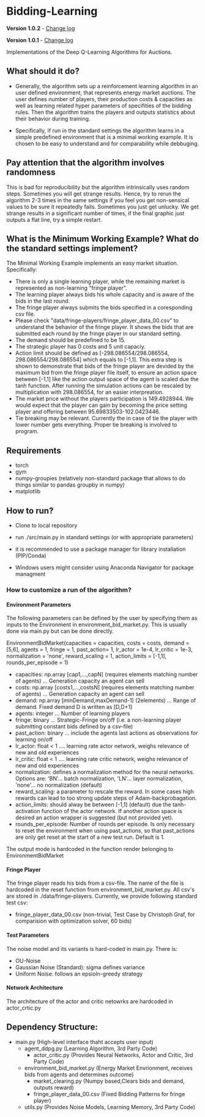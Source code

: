# Bidding-Learning 
**Version 1.0.2** - [Change log](CHANGELOG.md)

**Version 1.0.1** - [Change log](CHANGELOG.md)

Implementations of the Deep Q-Learning Algorithms for Auctions.

## What should it do?

- Generally, the algorithm sets up a reinforcement learning algorithm in an user defined environment,
that represents energy market auctions. The user defines number of players, their production costs & capacities as well as learning related hyper parameters of specifities of the bidding rules. Then the algorithm trains the players and outputs statistics about their behavior during training.

- Specifically, if run in the standard settings the algorithm learns in a simple predefined environment that is a minimal working example. It is chosen to be easy to understand and for comparability while debbuging.

## Pay attention that the algorithm involves randomness

This is bad for reproducibility but the algorithm intrinsically uses random steps.
Sometimes you will get strange results. Hence, try to rerun the algorithm 2-3 times in the same settings if you feel you get non-sensical values to be sure it repeatedly fails. Sometimes you just get unlucky.
We get strange results in a significant number of times, if the final graphic just outputs a flat line, try a simple restart.

## What is the Minimum Working Example? What do the standard settings implement?

The Minimal Working Example implements an easy market situation. Specifically:
- There is only a single learning player, while the remaining market is represented as non-learning "fringe player".
- The learning player always bids his whole capacity and is aware of the bids in the last round.
- The fringe player always submits the bids specified in a coresponding csv file.
- Please check "data/fringe-players/fringe_player_data_00.csv" to understand the behavior of the fringe player. It shows the bids that are submitted each round by the fringe player in our standard setting.
- The demand should be predefined to be 15.
- The strategic player has 0 costs and 5 unit capaciy.
- Action limit should be defined as [-298.086554/298.086554, 298.086554/298.086554] which equals to [-1,1]. This extra step is shown to demonstrate that bids of the fringe player are devided by the maximum bid from the fringe player file itself, to ensure an action space between [-1,1] like the action output space of the agent is scaled due the tanh function. After running the simulation actions can be rescaled by multiplication with 298.086554, for an easier interpreation.
- The market price without the players participation is 149.4928944. We would expect that the player can gain by becoming the price setting player and offering between 95.69833503-102.0423446.
- Tie breaking may be relevant. Currently the in case of tie the player with lower number gets everything. Proper tie breaking is involved to program.

## Requirements

- torch
- gym
- numpy-groupies (relatively non-standard package that allows to do things similar to pandas groupby in numpy)
- matplotlib

## How to run?

- Clone to local repository
- run ./src/main.py in standard settings (or with appropriate parameters)

- it is recommended to use a package manager for library installation (PIP/Conda)
- Windows users might consider using Anaconda Navigator for package managment

### How to customize a run of the algorithm?

#### Environment Parameters

The following parameters can be defined by the user by specifying them as inputs to the Environment in environment_bid_market.py. This is usually done via main.py but can be done directly.

EnvironmentBidMarket(capacities = capacities, costs = costs, demand =[5,6], agents = 1,                                       fringe = 1, past_action= 1, lr_actor = 1e-4, lr_critic = 1e-3, normalization = 'none', reward_scaling = 1, action_limits = [-1,1], rounds_per_episode = 1)

- capacities: np.array [cap1,...,capN]             (requires elements matching number of agents) ... Generation capacity an agent can sell 
- costs: np.array [costs1,...,costsN]       (requires elements matching number of agents) ... Generation capacity an agent can sell 
- demand: np.array [minDemand,maxDemand-1]  (2elements) ... Range of demand. Fixed demand D is written as [D,D+1]
- agents: integer ... Number of learning players
- fringe: binary  ... Strategic-Fringe on/off (i.e. a non-learning player submitting constant bids defined by a csv-file)
- past_action: binary ... include the agents last actions as observations for learning on/off
- lr_actor: float < 1 .... learning rate actor network, weighs relevance of new and old experiences
- lr_critic: float < 1 .... learning rate critic network, weighs relevance of new and old experiences
- normalization: defines a normalization method for the neural networks. Options are: 'BN'... batch normalization, 'LN'... layer normalization, 'none'... no normalization (default)
- reward_scaling: a parameter to rescale the reward. In some cases high rewards can lead to too strong update steps of Adam-backprobagation.
- action_limits: should alway be between [-1,1] (default) due the tanh-activation function of the actor network. If another action space is desired an action wrapper is suggested (but not provided yet).
- rounds_per_episode: Number of rounds per episode. Is only necessary to reset the environment when using past_actions, so that past_actions are only get reset at the start of a new test run. Default is 1.

The output mode is hardcoded in the function render belonging to EnvironmentBidMarket

#### Fringe Player

The fringe player reads his bids from a csv-file. The name of the file is hardcoded in the reset function from environment_bid_market.py. All csv's are stored in ./data/fringe-players.
Currently, we provide following standard test csv:
- fringe_player_data_00.csv (non-trivial, Test Case by Christoph Graf, for comparision with optimization solver, 60 bids)


#### Test Parameters

The noise model and its variants is hard-coded in main.py.
There is:
- OU-Noise
- Gaussian Noise (Standard): sigma defines variance
- Uniform Noise: follows an epsioln-greedy strategy

#### Network Architecture

The architecture of the actor and critic netowrks are hardcoded in actor_crtic.py

## Dependency Structure:

  - main.py                                                            (High-level interface thaht accepts user input)
      - agent_ddpg.py                                                            (Learning Algorithm,        3rd Party Code)
          - actor_critic.py                                      (Provides Neural Networks, Actor and Critic, 3rd Party Code)
      - environment_bid_market.py   (Energy Market Envrionment, receives bids from agents and determines outcome)
          - market_clearing.py                                         (Numpy based,Clears bids and demand, outputs reward)
          - fringe_player_data_00.csv                                         (Fixed Bidding Patterns for fringe player)
      - utils.py                                              (Provides Noise Models, Learning Memory, 3rd Party Code)
